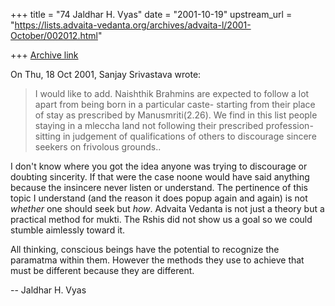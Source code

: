 +++
title = "74 Jaldhar H. Vyas"
date = "2001-10-19"
upstream_url = "https://lists.advaita-vedanta.org/archives/advaita-l/2001-October/002012.html"

+++
[Archive link](https://lists.advaita-vedanta.org/archives/advaita-l/2001-October/002012.html)

On Thu, 18 Oct 2001, Sanjay Srivastava wrote:

>
> I would like to add. Naishthik Brahmins are expected to follow a lot
> apart from being born in a particular caste- starting from their place of
> stay as prescribed by Manusmriti(2.26). We find in this list people
> staying in a mleccha land not following their prescribed profession-
> sitting in judgement of qualifications of others to discourage sincere
> seekers on frivolous grounds..
>

I don't know where you got the idea anyone was trying to discourage or
doubting sincerity.  If that were the case noone would have said anything
because the insincere never listen or understand.  The pertinence of this
topic I understand (and the reason it does popup again and again) is not
*whether* one should seek but *how*.  Advaita Vedanta is not just a
theory but a practical method for mukti.  The Rshis did not show us a goal
so we could stumble aimlessly toward it.

All thinking, conscious beings have the potential to recognize the
paramatma within them.  However the methods they use to achieve that must
be different because they are different.


--
Jaldhar H. Vyas <jaldhar at braincells.com>

